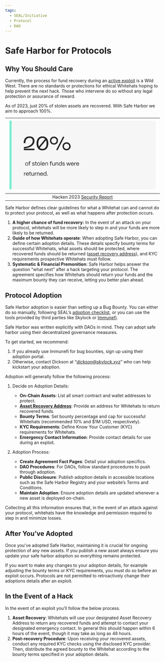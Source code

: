 ```yaml
---
tags:
  - SEAL/Initiative
  - Protocol
  - DAO
---
```


# Safe Harbor for Protocols



## Why You Should Care

Currently, the process for fund recovery during an [active exploit](./key-terms.md#active-exploit) is a Wild West. There are no standards or protections for ethical Whitehats hoping to help prevent the next hack. Those who intervene do so without any legal protection or assurance of reward.

As of 2023, just 20% of stolen assets are recovered. With Safe Harbor we aim to approach 100%.

| ![20% Assets Recovered](images/returned-funds-percent.png) |
| :--: |
| Hacken 2023 [Security Report](https://hacken.io/insights/2023-security-report/) |

Safe Harbor defines clear guidelines for what a Whitehat can and cannot do to protect your protocol, as well as what happens after protection occurs.

1. **A higher chance of fund recovery:** In the event of an attack on your protocol, whitehats will be more likely to step in and your funds are more likely to be returned.
2. **Guide of how Whitehats operate**: When adopting Safe Harbor, you can define certain adoption details. These details specify bounty terms for successful Whitehats, what assets should be protected, where recovered funds should be returned ([asset recovery address](./key-terms.md#asset-recovery-address)), and KYC requirements prospective Whitehats must follow.
3. **Systematic & Financial Premonition**: Safe Harbor helps answer the question “what next” after a hack targeting your protocol. The agreement specifies how Whitehats should return your funds and the maximum bounty they can receive, letting you better plan ahead.

## Protocol Adoption

Safe Harbor adoption is easier than setting up a Bug Bounty. You can either do so manually, following SEAL’s [adoption checklist](https://docs.google.com/document/d/1ZfpJacBKGZR1EcfxReqSToXXSHF-iOIThU66S6M20aQ), or you can use the tools provided by third parties like Skylock or [Immunefi](https://immunefisupport.zendesk.com/hc/en-us/articles/26356475239313-Safe-Harbor-Overview-for-Projects).

Safe Harbor was written explicitly with DAOs in mind. They can adopt safe harbor using their decentralized governance measures.

To get started, we recommend:

1. If you already use Immunefi for bug bounties, sign up using their adoption portal.
2. Otherwise, contact Dickson at “*dickson@skylock.xyz*” who can help kickstart your adoption.

Adoption will generally follow the following process:

1. Decide on Adoption Details:

   - **On-Chain Assets**: List all smart contract and wallet addresses to protect.
   - **[Asset Recovery Address](./key-terms.md#asset-recovery-address)**: Provide an address for Whitehats to return recovered funds.
   - **Bounty Terms**: Set bounty percentage and cap for successful Whitehats (recommended 10% and $1M USD, respectively).
   - **KYC Requirements**: Define Know Your Customer (KYC) requirements for Whitehats.
   - **Emergency Contact Information**: Provide contact details for use during an exploit.

2. Adoption Process:
   - **Create Agreement Fact Pages**: Detail your adoption specifics.
   - **DAO Procedures**: For DAOs, follow standard procedures to push through adoption.
   - **Public Disclosure**: Publish adoption details in accessible locations such as the Safe Harbor Registry and your website’s Terms and Conditions.
   - **Maintain Adoption**: Ensure adoption details are updated whenever a new asset is deployed on-chain.

Collecting all this information ensures that, in the event of an attack against your protocol, whitehats have the knowledge and permission required to step in and minimize losses.


## After You’ve Adopted

Once you've adopted Safe Harbor, maintaining it is crucial for ongoing protection of any new assets. If you publish a new asset always ensure you update your safe harbor adoption so everything remains protected.

If you want to make any changes to your adoption details, for example adjusting the bounty terms or KYC requirements, you must do so before an exploit occurs. Protocols are not permitted to retroactively change their adoptions details after an exploit.

## In the Event of a Hack

In the event of an exploit you’ll follow the below process.

1. **Asset Recovery**: Whitehats will use your designated Asset Recovery Address to return any recovered funds and attempt to contact your designated emergency contact. In general this should happen within 6 hours of the event, though it may take as long as 48 hours.
2. **Post-recovery Procedure**: Upon receiving your recovered assets, conduct any required KYC checks using the disclosed KYC provider. Then, distribute the agreed bounty to the Whitehat according to the bounty terms specified in your adoption details.
